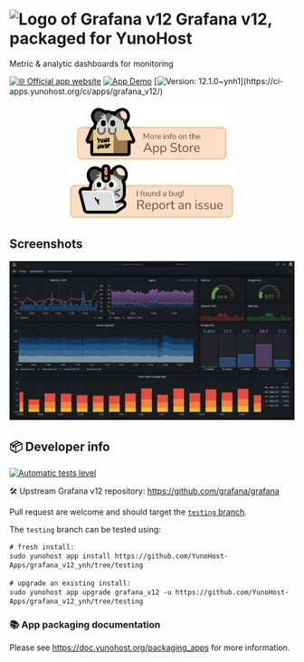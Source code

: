 <!--
N.B.: This README was automatically generated by <https://github.com/YunoHost/apps_tools/blob/main/readme_generator>
It shall NOT be edited by hand.
-->

<h1>
  <img src="https://raw.githubusercontent.com/YunoHost/apps/main/logos/grafana_v12.png" width="32px" alt="Logo of Grafana v12">
  Grafana v12, packaged for YunoHost
</h1>

Metric & analytic dashboards for monitoring

[![🌐 Official app website](https://img.shields.io/badge/Official_app_website-darkgreen?style=for-the-badge)](https://grafana.com/)
[![App Demo](https://img.shields.io/badge/App_Demo-blue?style=for-the-badge)](https://play.grafana.org)
[![Version: 12.1.0~ynh1](https://img.shields.io/badge/Version-12.1.0~ynh1-rgb(18,138,11)?style=for-the-badge)](https://ci-apps.yunohost.org/ci/apps/grafana_v12/)

<div align="center">
<a href="https://apps.yunohost.org/app/grafana_v12"><img height="100px" src="https://github.com/YunoHost/yunohost-artwork/raw/refs/heads/main/badges/neopossum-badges/badge_more_info_on_the_appstore.svg"/></a>
<a href="https://github.com/YunoHost-Apps/grafana_v12_ynh/issues"><img height="100px" src="https://github.com/YunoHost/yunohost-artwork/raw/refs/heads/main/badges/neopossum-badges/badge_report_an_issue.svg"/></a>
</div>


## Screenshots
![Screenshot of Grafana v12](./doc/screenshots/grafana-dashboard-english.png)

## 📦 Developer info

[![Automatic tests level](https://apps.yunohost.org/badge/cilevel/grafana_v12)](https://ci-apps.yunohost.org/ci/apps/grafana_v12/)

🛠️ Upstream Grafana v12 repository: <https://github.com/grafana/grafana>

Pull request are welcome and should target the [`testing` branch](https://github.com/YunoHost-Apps/grafana_v12_ynh/tree/testing).

The `testing` branch can be tested using:
```
# fresh install:
sudo yunohost app install https://github.com/YunoHost-Apps/grafana_v12_ynh/tree/testing

# upgrade an existing install:
sudo yunohost app upgrade grafana_v12 -u https://github.com/YunoHost-Apps/grafana_v12_ynh/tree/testing
```

### 📚 App packaging documentation

Please see <https://doc.yunohost.org/packaging_apps> for more information.